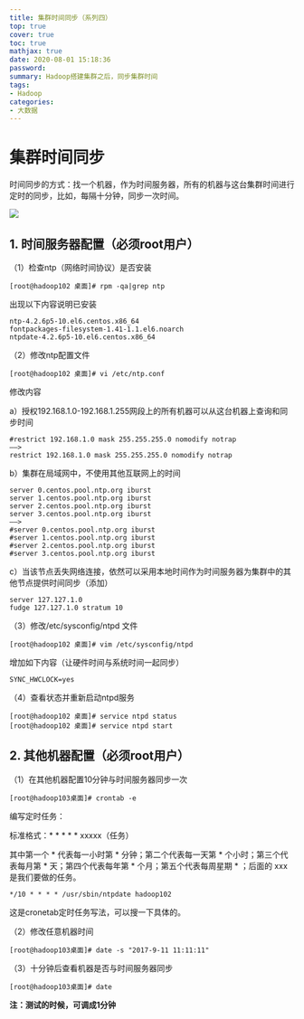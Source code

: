 ```yaml
---
title: 集群时间同步（系列四）
top: true
cover: true
toc: true
mathjax: true
date: 2020-08-01 15:18:36
password:
summary: Hadoop搭建集群之后，同步集群时间
tags:
- Hadoop
categories:
- 大数据
---
```


# 集群时间同步

时间同步的方式：找一个机器，作为时间服务器，所有的机器与这台集群时间进行定时的同步，比如，每隔十分钟，同步一次时间。

![](1.png)

## 1. 时间服务器配置（必须root用户）

（1）检查ntp（网络时间协议）是否安装

	[root@hadoop102 桌面]# rpm -qa|grep ntp

出现以下内容说明已安装

    ntp-4.2.6p5-10.el6.centos.x86_64
    fontpackages-filesystem-1.41-1.1.el6.noarch
    ntpdate-4.2.6p5-10.el6.centos.x86_64

（2）修改ntp配置文件

	[root@hadoop102 桌面]# vi /etc/ntp.conf

修改内容

a）授权192.168.1.0-192.168.1.255网段上的所有机器可以从这台机器上查询和同步时间

    #restrict 192.168.1.0 mask 255.255.255.0 nomodify notrap
    ——>
    restrict 192.168.1.0 mask 255.255.255.0 nomodify notrap

b）集群在局域网中，不使用其他互联网上的时间

    server 0.centos.pool.ntp.org iburst
    server 1.centos.pool.ntp.org iburst
    server 2.centos.pool.ntp.org iburst
    server 3.centos.pool.ntp.org iburst
    ——>
    #server 0.centos.pool.ntp.org iburst
    #server 1.centos.pool.ntp.org iburst
    #server 2.centos.pool.ntp.org iburst
    #server 3.centos.pool.ntp.org iburst

c）当该节点丢失网络连接，依然可以采用本地时间作为时间服务器为集群中的其他节点提供时间同步（添加）

    server 127.127.1.0
    fudge 127.127.1.0 stratum 10

（3）修改/etc/sysconfig/ntpd 文件

	[root@hadoop102 桌面]# vim /etc/sysconfig/ntpd

增加如下内容（让硬件时间与系统时间一起同步）

	SYNC_HWCLOCK=yes

（4）查看状态并重新启动ntpd服务

	[root@hadoop102 桌面]# service ntpd status
	[root@hadoop102 桌面]# service ntpd start

## 2. 其他机器配置（必须root用户）

（1）在其他机器配置10分钟与时间服务器同步一次

	[root@hadoop103桌面]# crontab -e

编写定时任务：

标准格式：* * * * *  xxxxx（任务）

其中第一个 * 代表每一小时第 * 分钟；第二个代表每一天第 * 个小时；第三个代表每月第 * 天；第四个代表每年第 * 个月；第五个代表每周星期 * ；后面的 xxx 是我们要做的任务。

	*/10 * * * * /usr/sbin/ntpdate hadoop102

这是cronetab定时任务写法，可以搜一下具体的。

（2）修改任意机器时间

	[root@hadoop103桌面]# date -s "2017-9-11 11:11:11"

（3）十分钟后查看机器是否与时间服务器同步

	[root@hadoop103桌面]# date

**注：测试的时候，可调成1分钟**